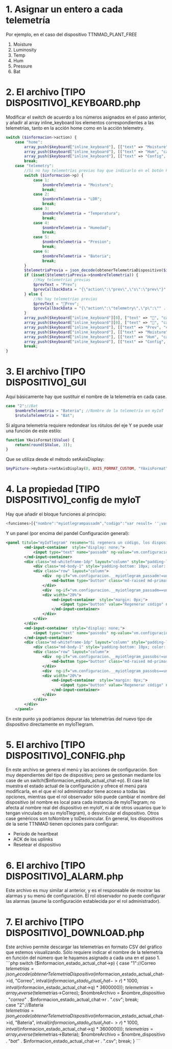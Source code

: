 # 1. Asignar un entero a cada telemetría
Por ejemplo, en el caso del dispositivo TTNMAD_PLANT_FREE
1. Moisture
2. Luminosity
3. Temp
4. Hum
5. Pressure
6. Bat

# 2. El archivo \[TIPO DISPOSITIVO]_KEYBOARD.php
Modificar el switch de acuerdo a los números asignados en el paso anterior, y añadir al array inline_keyboard los elementos correspondientes a las telemetrías, tanto en la acción home como en la acción telemetry.
```php
switch ($informacion->action) {
    case "home":
        array_push($keyboard["inline_keyboard"], [["text" => "Moisture", "callback_data" => "{\"action\":\"telemetry\",\"p\":\"1\",\"q\":\"1\",\"r\":\"" . time() . "\"}"], ["text" => "Luminosity", "callback_data" => "{\"action\":\"telemetry\",\"p\":\"2\",\"q\":\"1\",\"r\":\"" . time() . "\"}"], ["text" => "Temp", "callback_data" => "{\"action\":\"telemetry\",\"p\":\"3\",\"q\":\"1\",\"r\":\"" . time() . "\"}"]]);
        array_push($keyboard["inline_keyboard"], [["text" => "Hum", "callback_data" => "{\"action\":\"telemetry\",\"p\":\"4\",\"q\":\"1\",\"r\":\"" . time() . "\"}"], ["text" => "Pressure", "callback_data" => "{\"action\":\"telemetry\",\"p\":\"5\",\"q\":\"1\",\"r\":\"" . time() . "\"}"], ["text" => "Bat", "callback_data" => "{\"action\":\"telemetry\",\"p\":\"6\",\"q\":\"1\",\"r\":\"" . time() . "\"}"]]);
        array_push($keyboard["inline_keyboard"], [["text" => "Config", "callback_data" => "{\"action\":\"toConfig\"}"], ["text" => "Alarms", "callback_data" => "{\"action\":\"toAlarm\"}"]]);
        break;
    case "telemetry":
        //Si no hay telemetrías previas hay que indicarlo en el botón Prev
        switch ($informacion->p) {
            case 1:
                $nombreTelemetria = "Moisture";
                break;
            case 2:
                $nombreTelemetria = "LDR";
                break;
            case 3:
                $nombreTelemetria = "Temperatura";
                break;
            case 4:
                $nombreTelemetria = "Humedad";
                break;
            case 5:
                $nombreTelemetria = "Presion";
                break;
            case 6:
                $nombreTelemetria = "Bateria";
                break;
        }
        $telemetriaPrevia = json_decode(obtenerTelemetriaDispositivo($informacion->id, $nombreTelemetria, (intval($informacion->r) * 1000) - (intval($informacion->q) * 3600000), null));
        if (isset($telemetriaPrevia->$nombreTelemetria)) {
            //Hay telemetrías previas
            $prevText = "Prev";
            $prevCallbackData = "{\"action\":\"prev\",\"s\":\"prev\"}";
        } else {
            //No hay telemetrías previas
            $prevText = "🚫Prev";
            $prevCallbackData = "{\"action\":\"telemetry\",\"p\":\"" . $informacion->p . "\",\"q\":\"" . $informacion->q . "\",\"r\":\"" . $informacion->r . "\"}";
        }
        array_push($keyboard["inline_keyboard"][0], ["text" => "💾", "callback_data" => "{\"action\":\"download\"}"]);
        array_push($keyboard["inline_keyboard"][0], ["text" => "📝", "callback_data" => "{\"action\":\"text\"}"]);
        array_push($keyboard["inline_keyboard"], [["text" => "Prev", "callback_data" => "{\"action\":\"prev\",\"s\":\"prev\"}"], ["text" => "1h", "callback_data" => "{\"action\":\"telemetry\",\"p\":\"" . $informacion->p . "\",\"q\":\"1\",\"r\":\"" . $informacion->r . "\"}"], ["text" => "1d", "callback_data" => "{\"action\":\"telemetry\",\"p\":\"" . $informacion->p . "\",\"q\":\"24\",\"r\":\"" . $informacion->r . "\"}"], ["text" => "7d", "callback_data" => "{\"action\":\"telemetry\",\"p\":\"" . $informacion->p . "\",\"q\":\"168\",\"r\":\"" . $informacion->r . "\"}"], ["text" => "30d", "callback_data" => "{\"action\":\"telemetry\",\"p\":\"" . $informacion->p . "\",\"q\":\"720\",\"r\":\"" . $informacion->r . "\"}"], ["text" => "Next", "callback_data" => "{\"action\":\"next\",\"s\":\"next\"}"]]);
        array_push($keyboard["inline_keyboard"], [["text" => "Moisture", "callback_data" => "{\"action\":\"telemetry\",\"p\":\"1\",\"q\":\"" . $informacion->q . "\",\"r\":\"" . $informacion->r . "\"}"], ["text" => "Luminosity", "callback_data" => "{\"action\":\"telemetry\",\"p\":\"2\",\"q\":\"" . $informacion->q . "\",\"r\":\"" . $informacion->r . "\"}"], ["text" => "Temp", "callback_data" => "{\"action\":\"telemetry\",\"p\":\"3\",\"q\":\"" . $informacion->q . "\",\"r\":\"" . $informacion->r . "\"}"]]);
        array_push($keyboard["inline_keyboard"], [["text" => "Hum", "callback_data" => "{\"action\":\"telemetry\",\"p\":\"4\",\"q\":\"" . $informacion->q . "\",\"r\":\"" . $informacion->r . "\"}"], ["text" => "Pressure", "callback_data" => "{\"action\":\"telemetry\",\"p\":\"5\",\"q\":\"" . $informacion->q . "\",\"r\":\"" . $informacion->r . "\"}"], ["text" => "Bat", "callback_data" => "{\"action\":\"telemetry\",\"p\":\"6\",\"q\":\"" . $informacion->q . "\",\"r\":\"" . $informacion->r . "\"}"]]);
        array_push($keyboard["inline_keyboard"], [["text" => "Config", "callback_data" => "{\"action\":\"toConfig\"}"], ["text" => "Alarms", "callback_data" => "{\"action\":\"toAlarm\"}"]]);
        break;
}
```
    
# 3. El archivo \[TIPO DISPOSITIVO]_GUI
Aquí básicamente hay que sustituir el nombre de la telemetría en cada case.
```php
case "2"://Bat 
    $nombreTelemetria = "Bateria"; //Nombre de la telemetría en myIoT
    $rotuloTelemetria = "Bat";
```
Si alguna telemetría requiere redondear los rótulos del eje Y se puede usar una función de este estilo:
```php
function YAxisFormat($Value) {
    return(round($Value, 3));
}
```
Que se utiliza desde el método setAxisDisplay:
```php
$myPicture->myData->setAxisDisplay(0, AXIS_FORMAT_CUSTOM, "YAxisFormat"); //Redondeo a 3 decimales
```

# 4. La propiedad \[TIPO DISPOSITIVO]_config de myIoT
Hay que añadir el bloque funciones al principio:
```javascript
<funciones>[{"nombre":"myiotlegrampassadm","codigo":"var result= '';var characters= 'ABCDEFGHIJKLMNOPQRSTUVWXYZabcdefghijklmnopqrstuvwxyz0123456789';var charactersLength = characters.length;for ( var i = 0; i != 20; i++ ) {result += characters.charAt(Math.floor(Math.random()* charactersLength));}$scope.vm.configuracion.__myiotlegram_passadm=result;$scope.form.configuracionmyiotlegram.$setDirty()"},{"nombre":"myiotlegrampassobs","codigo":"var result= '';var characters= 'ABCDEFGHIJKLMNOPQRSTUVWXYZabcdefghijklmnopqrstuvwxyz0123456789';var charactersLength = characters.length;for ( var i = 0; i != 20; i++ ) {result += characters.charAt(Math.floor(Math.random()* charactersLength));}$scope.vm.configuracion.__myiotlegram_passobs=result;$scope.form.configuracionmyiotlegram.$setDirty()"}]</funciones>
```
Y un panel (por encima del pandel Configuración general):
```xml
<panel titulo="myIoTlegram" resumen="Si regenera un código, los dispositivos que estén usando el actual quedarán desvinculados de myIoTlegram" nombreFormulario="myiotlegram" ng-if="!vm.attributes.hasOwnProperty('esDelegado') || (vm.attributes.esDelegado===false)">
		<md-input-container  style="display: none;">
			<input type="text" name="passadm" ng-value="vm.configuracion.__myiotlegram_passadm"/>
		</md-input-container>
		<div class="md-whiteframe-1dp" layout="column" style="padding-left: 5px; margin-bottom: 3px;">
			<div class="md-body-1" style="padding-bottom: 10px; color: rgba(0,0,0,0.57);">Código de administrador</div>
			<div class="row" layout="column">
				<div  ng-if="vm.configuracion.__myiotlegram_passadm!=undefined">{{vm.entityId.id}}:{{vm.configuracion.__myiotlegram_passadm}}-A
					<md-button type="button" class="md-raised md-primary md-button md-ink-ripple" ng-href="https://chart.googleapis.com/chart?chs=350x350&amp;cht=qr&amp;chl={{vm.entityId.id}}:{{vm.configuracion.__myiotlegram_passadm}}-A" target="_blank">Ver código QR</md-button>
				</div>
				<div  ng-if="vm.configuracion.__myiotlegram_passadm==undefined">NO GENERADO</div>
				<div width="20%">
					<md-input-container  style="margin: 0px;">
						<input type="button" value="Regenerar código" ng-click="myiotlegrampassadm()" class="md-raised md-primary md-button md-ink-ripple"/>
					</md-input-container>
				</div>
			</div>
		</div>
		<md-input-container  style="display: none;">
			<input type="text" name="passobs" ng-value="vm.configuracion.__myiotlegram_passobs"/>
		</md-input-container>
		<div class="md-whiteframe-1dp" layout="column" style="padding-left: 5px; margin-bottom: 3px;">
			<div class="md-body-1" style="padding-bottom: 10px; color: rgba(0,0,0,0.57);">Código de observador</div>
			<div class="row" layout="column">
				<div  ng-if="vm.configuracion.__myiotlegram_passobs!=undefined">{{vm.entityId.id}}:{{vm.configuracion.__myiotlegram_passobs}}-O
					<md-button type="button" class="md-raised md-primary md-button md-ink-ripple" ng-href="https://chart.googleapis.com/chart?chs=350x350&amp;cht=qr&amp;chl={{vm.entityId.id}}:{{vm.configuracion.__myiotlegram_passobs}}-O" target="_blank">Ver código QR</md-button>
				</div>
				<div  ng-if="vm.configuracion.__myiotlegram_passobs==undefined">NO GENERADO</div>
				<div width="20%">
					<md-input-container  style="margin: 0px;">
						<input type="button" value="Regenerar código" ng-click="myiotlegrampassobs()" class="md-raised md-primary md-button md-ink-ripple"/>
					</md-input-container>
				</div>
			</div>
		</div>
	</panel>
```
En este punto ya podríamos depurar las telemetrías del nuevo tipo de dispositivo directamente en myIoTlegram.

# 5. El archivo \[TIPO DISPOSITIVO]_CONFIG.php
En este archivo se genera el menú y las acciones de configuración.
Son muy dependientes del tipo de dispositivo; pero se gestionan mediante los case de un switch($informacion_estado_actual_chat->p).
El case list muestra el estado actual de la configuración y ofrece el menú para modificarla, en el que el rol administrador tiene acceso a todas las opciones, mientras que el rol observador sólo puede cambiar el nombre del dispositivo (el nombre es local para cada instancia de myIoTlegram; no afecta al nombre real del dispositivo en myIoY, ni al de otros usuarios que lo tengan vinculado en su myIoTlegram), o desvincular el dispositivo.
Otros case genéricos son toNombre y toDesvincular.
En general, los dispositivos de la serie TTNMAD tienen opciones para configurar:

* Periodo de heartbeat
* ACK de los uplinks
* Resetear el dispositivo

# 6. El archivo \[TIPO DISPOSITIVO]_ALARM.php
Este archivo es muy similar al anterior, y es el responsable de mostrar las alarmas y su menú de configuración.
El rol observador no puede configurar las alarmas (asume la configuración establecida por el rol administrador).

# 7. El archivo \[TIPO DISPOSITIVO]_DOWNLOAD.php
Este archivo permite descargar las telemetrías en formato CSV del gráfico que estemos visualizando.
Sólo requiere indicar el nombre de la telemetría en función del número que le hayamos asignado a cada una en el paso 1.
´´´php
switch ($informacion_estado_actual_chat->p) {
    case "1"://Correo       
        $telemetrias = json_decode(obtenerTelemetriaDispositivo($informacion_estado_actual_chat->id, "Correo", intval($informacion_estado_actual_chat->r) * 1000, intval($informacion_estado_actual_chat->q) * 3600000));
        $telemetrias = array_reverse($telemetrias->Correo);
        $nombreArchivo = $nombre_dispositivo . "_correo_" . $informacion_estado_actual_chat->r . ".csv";
        break;    
    case "2"://Bateria       
        $telemetrias = json_decode(obtenerTelemetriaDispositivo($informacion_estado_actual_chat->id, "Bateria", intval($informacion_estado_actual_chat->r) * 1000, intval($informacion_estado_actual_chat->q) * 3600000));
        $telemetrias = array_reverse($telemetrias->Bateria);
        $nombreArchivo = $nombre_dispositivo . "_bat_" . $informacion_estado_actual_chat->r . ".csv";
        break;
}
´´´
